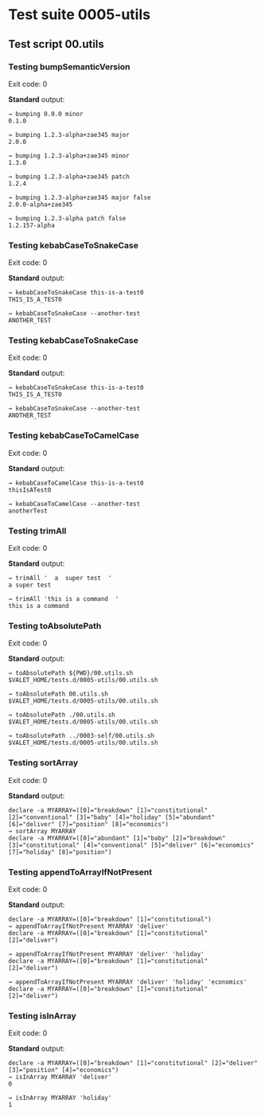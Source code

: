 # Test suite 0005-utils

## Test script 00.utils

### Testing bumpSemanticVersion

Exit code: 0

**Standard** output:

```plaintext
→ bumping 0.0.0 minor
0.1.0

→ bumping 1.2.3-alpha+zae345 major
2.0.0

→ bumping 1.2.3-alpha+zae345 minor
1.3.0

→ bumping 1.2.3-alpha+zae345 patch
1.2.4

→ bumping 1.2.3-alpha+zae345 major false
2.0.0-alpha+zae345

→ bumping 1.2.3-alpha patch false
1.2.157-alpha
```

### Testing kebabCaseToSnakeCase

Exit code: 0

**Standard** output:

```plaintext
→ kebabCaseToSnakeCase this-is-a-test0
THIS_IS_A_TEST0

→ kebabCaseToSnakeCase --another-test
ANOTHER_TEST
```

### Testing kebabCaseToSnakeCase

Exit code: 0

**Standard** output:

```plaintext
→ kebabCaseToSnakeCase this-is-a-test0
THIS_IS_A_TEST0

→ kebabCaseToSnakeCase --another-test
ANOTHER_TEST
```

### Testing kebabCaseToCamelCase

Exit code: 0

**Standard** output:

```plaintext
→ kebabCaseToCamelCase this-is-a-test0
thisIsATest0

→ kebabCaseToCamelCase --another-test
anotherTest
```

### Testing trimAll

Exit code: 0

**Standard** output:

```plaintext
→ trimAll '  a  super test  '
a super test

→ trimAll 'this is a command  '
this is a command
```

### Testing toAbsolutePath

Exit code: 0

**Standard** output:

```plaintext
→ toAbsolutePath ${PWD}/00.utils.sh
$VALET_HOME/tests.d/0005-utils/00.utils.sh

→ toAbsolutePath 00.utils.sh
$VALET_HOME/tests.d/0005-utils/00.utils.sh

→ toAbsolutePath ./00.utils.sh
$VALET_HOME/tests.d/0005-utils/00.utils.sh

→ toAbsolutePath ../0003-self/00.utils.sh
$VALET_HOME/tests.d/0005-utils/00.utils.sh
```

### Testing sortArray

Exit code: 0

**Standard** output:

```plaintext
declare -a MYARRAY=([0]="breakdown" [1]="constitutional" [2]="conventional" [3]="baby" [4]="holiday" [5]="abundant" [6]="deliver" [7]="position" [8]="economics")
→ sortArray MYARRAY
declare -a MYARRAY=([0]="abundant" [1]="baby" [2]="breakdown" [3]="constitutional" [4]="conventional" [5]="deliver" [6]="economics" [7]="holiday" [8]="position")
```

### Testing appendToArrayIfNotPresent

Exit code: 0

**Standard** output:

```plaintext
declare -a MYARRAY=([0]="breakdown" [1]="constitutional")
→ appendToArrayIfNotPresent MYARRAY 'deliver'
declare -a MYARRAY=([0]="breakdown" [1]="constitutional" [2]="deliver")

→ appendToArrayIfNotPresent MYARRAY 'deliver' 'holiday'
declare -a MYARRAY=([0]="breakdown" [1]="constitutional" [2]="deliver")

→ appendToArrayIfNotPresent MYARRAY 'deliver' 'holiday' 'economics'
declare -a MYARRAY=([0]="breakdown" [1]="constitutional" [2]="deliver")
```

### Testing isInArray

Exit code: 0

**Standard** output:

```plaintext
declare -a MYARRAY=([0]="breakdown" [1]="constitutional" [2]="deliver" [3]="position" [4]="economics")
→ isInArray MYARRAY 'deliver'
0

→ isInArray MYARRAY 'holiday'
1
```

